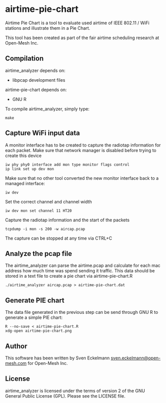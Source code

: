 airtime-pie-chart
=================

Airtime Pie Chart is a tool to evaluate used airtime of IEEE 802.11 / WiFi
stations and illustrate them in a Pie Chart.

This tool has been created as part of the fair airtime scheduling research
at Open-Mesh Inc.

Compilation
-----------

airtime_analyzer depends on:

 * libpcap development files

airtime-pie-chart depends on:

 * GNU R

To compile airtime_analyzer, simply type:

    make

 
Capture WiFi input data
-----------------------

A monitor interface has to be created to capture the radiotap information
for each packet. Make sure that network manager is disabled before trying
to create this device

    iw phy phy0 interface add mon type monitor flags control
    ip link set up dev mon

Make sure that no other tool converted the new monitor interface back to
a managed interface:

    iw dev

Set the correct channel and channel width

    iw dev mon set channel 11 HT20

Capture the radiotap information and the start of the packets

    tcpdump -i mon -s 200 -w aircap.pcap

The capture can be stopped at any time via CTRL+C


Analyze the pcap file
---------------------

The airtime_analyzer can parse the airtime.pcap and calculate for each
mac address how much time was spend sending it traffic. This
data should be stored in a text file to create a pie chart via
airtime-pie-chart.R

    ./airtime_analyzer aircap.pcap > airtime-pie-chart.dat


Generate PIE chart
------------------

The data file generated in the previous step can be send through GNU R
to generate a simple PIE chart:

    R --no-save < airtime-pie-chart.R
    xdg-open airtime-pie-chart.png

Author
------

This software has been written by Sven Eckelmann <sven.eckelmann@open-mesh.com>
for Open-Mesh Inc.

License
-------

airtime_analyzer is licensed under the terms of version 2 of the GNU General
Public License (GPL). Please see the LICENSE file.
